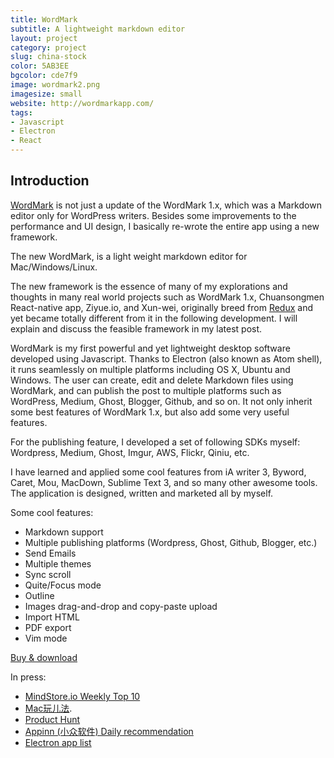 ```yaml
---
title: WordMark
subtitle: A lightweight markdown editor
layout: project
category: project
slug: china-stock
color: 5AB3EE
bgcolor: cde7f9
image: wordmark2.png
imagesize: small
website: http://wordmarkapp.com/
tags:
- Javascript
- Electron
- React
---
```


## Introduction

[WordMark](http://wordmarkapp.com) is not just a update of the WordMark 1.x, which was a Markdown editor only for WordPress writers. Besides some improvements to the performance and UI design, I basically re-wrote the entire app using a new framework.

The new WordMark, is a light weight markdown editor for Mac/Windows/Linux.

The new framework is the essence of many of my explorations and thoughts in many real world projects such as WordMark 1.x, Chuansongmen React-native app, Ziyue.io, and Xun-wei, originally breed from [Redux](https://github.com/reactjs/redux) and yet became totally different from it in the following development. I will explain and discuss the feasible framework in my latest post.

WordMark is my first powerful and yet lightweight desktop software developed using Javascript. Thanks to Electron (also known as Atom shell), it runs seamlessly on multiple platforms including OS X, Ubuntu and Windows. The user can create, edit and delete Markdown files using WordMark, and can publish the post to multiple platforms such as WordPress, Medium, Ghost, Blogger, Github, and so on. It not only inherit some best features of WordMark 1.x, but also add some very useful features.

For the publishing feature, I developed a set of following SDKs myself: Wordpress, Medium, Ghost, Imgur, AWS, Flickr, Qiniu, etc.

I have learned and applied some cool features from iA writer 3, Byword, Caret, Mou, MacDown, Sublime Text 3, and so many other awesome tools. The application is designed, written and marketed all by myself.

Some cool features:


- Markdown support
- Multiple publishing platforms (Wordpress, Ghost, Github, Blogger, etc.)
- Send Emails
- Multiple themes
- Sync scroll
- Quite/Focus mode
- Outline
- Images drag-and-drop and copy-paste upload
- Import HTML
- PDF export
- Vim mode

[Buy & download][1]

In press: 

- [MindStore.io Weekly Top 10](http://www.ifanr.com/660282)
- [Mac玩儿法](http://www.waerfa.com/wordmark).
- [Product Hunt](https://www.producthunt.com/tech/wordmark)
- [Appinn (小众软件) Daily recommendation](http://www.appinn.com/wordmark/)
- [Electron app list](http://electron.atom.io/apps/)

[1]: http://wordmarkapp.com